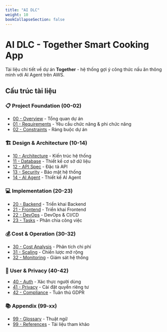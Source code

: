 ```yaml
---
title: "AI DLC"
weight: 10
bookCollapseSection: false
---
```


# AI DLC - Together Smart Cooking App

Tài liệu chi tiết về dự án **Together** - hệ thống gợi ý công thức nấu ăn thông minh với AI Agent trên AWS.

## Cấu trúc tài liệu

### 📋 Project Foundation (00-02)
- [00 - Overview](00-overview) - Tổng quan dự án
- [01 - Requirements](01-requirements) - Yêu cầu chức năng & phi chức năng  
- [02 - Constraints](02-constraints) - Ràng buộc dự án

### 🏗️ Design & Architecture (10-14)
- [10 - Architecture](10-architecture) - Kiến trúc hệ thống
- [11 - Database](11-database) - Thiết kế cơ sở dữ liệu
- [12 - API Spec](12-api-spec) - Đặc tả API
- [13 - Security](13-security) - Bảo mật hệ thống
- [14 - AI Agent](14-ai-agent) - Thiết kế AI Agent

### 💻 Implementation (20-23)
- [20 - Backend](20-backend) - Triển khai Backend
- [21 - Frontend](21-frontend) - Triển khai Frontend
- [22 - DevOps](22-devops) - DevOps & CI/CD
- [23 - Tasks](23-tasks) - Phân chia công việc

### 💰 Cost & Operation (30-32)
- [30 - Cost Analysis](30-cost-analysis) - Phân tích chi phí
- [31 - Scaling](31-scaling) - Chiến lược mở rộng
- [32 - Monitoring](32-monitoring) - Giám sát hệ thống

### 🔐 User & Privacy (40-42)
- [40 - Auth](40-auth) - Xác thực người dùng
- [41 - Privacy](41-privacy) - Cài đặt quyền riêng tư
- [42 - Compliance](42-compliance) - Tuân thủ GDPR

### 📚 Appendix (99-xx)
- [99 - Glossary](99-glossary) - Thuật ngữ
- [99 - References](99-references) - Tài liệu tham khảo